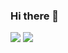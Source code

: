 ### Hi there 👋

<img src="https://capsule-render.vercel.app/api?type=waving&color=auto&height=200&section=header&text=김규리&fontSize=90" />
<img src="https://capsule-render.vercel.app/api?type=모양&color=색상코드&height=높이&section=footer&text=텍스트&fontSize=텍스트크기" />

